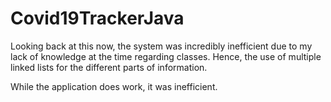 # Covid19TrackerJava

Looking back at this now, the system was incredibly inefficient due to my lack of knowledge at the time regarding classes.
Hence, the use of multiple linked lists for the different parts of information.

While the application does work, it was inefficient.

